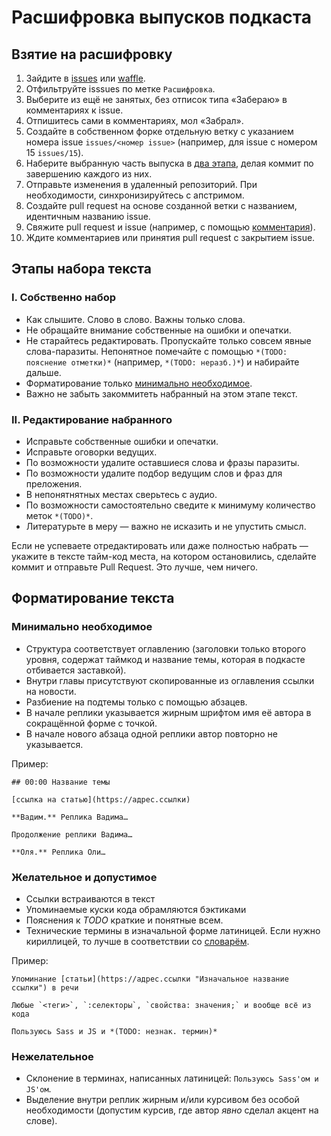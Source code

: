 # Расшифровка выпусков подкаста

## Взятие на расшифровку

1. Зайдите в [issues](https://github.com/web-standards-ru/podcast/issues) или [waffle](https://waffle.io/web-standards-ru/podcast).
1. Отфильтруйте isssues по метке `Расшифровка`.  
1. Выберите из ещё не занятых, без отписок типа «Забераю» в комментариях к issue.
1. Отпишитесь сами в комментариях, мол «Забрал».
1. Создайте в собственном форке отдельную ветку с указанием номера issue `issues/<номер issue>` (например, для issue с номером 15 `issues/15`).
1. Наберите выбранную часть выпуска в [два этапа](#%D0%AD%D1%82%D0%B0%D0%BF%D1%8B-%D0%BD%D0%B0%D0%B1%D0%BE%D1%80%D0%B0-%D1%82%D0%B5%D0%BA%D1%81%D1%82%D0%B0), делая коммит по завершению каждого из них.
1. Отправьте изменения в удаленный репозиторий. При необходимости, синхронизируйтесь с апстримом.
1. Создайте pull request на основе созданной ветки с названием, идентичным названию issue.
1. Свяжите pull request и issue (например, c помощью [комментария](https://github.com/blog/1506-closing-issues-via-pull-requests)).
1. Ждите комментариев или принятия pull request с закрытием issue.

## Этапы набора текста

### I. Собственно набор
* Как слышите. Слово в слово. Важны только слова.
* Не обращайте внимание собственные на ошибки и опечатки.
* Не старайтесь редактировать. Пропускайте только совсем явные слова-паразиты. Непонятное помечайте с помощью `*(TODO: пояснение отметки)*` (например, `*(TODO: неразб.)*`) и набирайте дальше.
* Форматирование только [минимально необходимое](#%D0%9C%D0%B8%D0%BD%D0%B8%D0%BC%D0%B0%D0%BB%D1%8C%D0%BD%D0%BE-%D0%BD%D0%B5%D0%BE%D0%B1%D1%85%D0%BE%D0%B4%D0%B8%D0%BC%D0%BE%D0%B5).
* Важно не забыть закоммитеть набранный на этом этапе текст.

### II. Редактирование набранного
* Исправьте собственные ошибки и опечатки.
* Исправьте оговорки ведущих.
* По возможности удалите оставшиеся слова и фразы паразиты.
* По возможности удалите подбор ведущим слов и фраз для преложения.
* В непонятнятных местах сверьтесь с аудио.
* По возможности самостоятельно сведите к минимуму количество меток `*(TODO)*`.
* Литературьте в меру — важно не исказить и не упустить смысл.

Если не успеваете отредактировать или даже полностью набрать — укажите в тексте тайм-код места, на котором остановились, сделайте коммит и отправьте Pull Request. Это лучше, чем ничего.

## Форматирование текста

### Минимально необходимое

* Структура соответствует оглавлению (заголовки только второго уровня, содержат таймкод и название темы, которая в подкасте отбивается заставкой).
* Внутри главы присутствуют скопированные из оглавления ссылки на новости.
* Разбиение на подтемы только с помощью абзацев.
* В начале реплики указывается жирным шрифтом имя её автора в сокращённой форме с точкой.
* В начале нового абзаца одной реплики автор повторно не указывается.

Пример:
```
## 00:00 Название темы

[ссылка на статью](https://адрес.ссылки)

**Вадим.** Реплика Вадима…

Продолжение реплики Вадима…

**Оля.** Реплика Оли…
```

### Желательное и допустимое

* Ссылки встраиваются в текст
* Упоминаемые куски кода обрамляются бэктиками
* Пояснения к _TODO_ краткие и понятные всем.
* Технические термины в изначальной форме латиницей. Если нужно кириллицей, то лучше в соответствии со [словарём](https://github.com/web-standards-ru/dictionary/blob/master/dictionary.md).

Пример:
```
Упоминание [статьи](https://адрес.ссылки "Изначальное название ссылки") в речи

Любые `<теги>`, `:селекторы`, `свойства: значения;` и вообще всё из кода

Пользуюсь Sass и JS и *(TODO: незнак. термин)*
```

### Нежелательное

* Склонение в терминах, написанных латиницей: `Пользуюсь Sass'ом и JS'ом`.
* Выделение внутри реплик жирным и/или курсивом без особой необходимости (допустим курсив, где автор _явно_ сделал акцент на слове).
